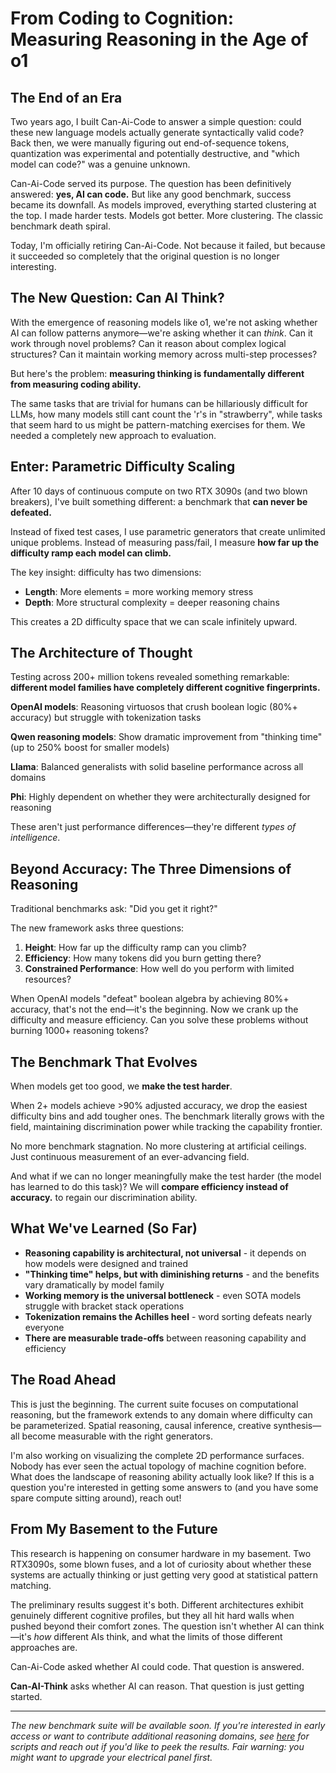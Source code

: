 # From Coding to Cognition: Measuring Reasoning in the Age of o1

## The End of an Era

Two years ago, I built Can-Ai-Code to answer a simple question: could these new language models actually generate syntactically valid code? Back then, we were manually figuring out end-of-sequence tokens, quantization was experimental and potentially destructive, and "which model can code?" was a genuine unknown.

Can-Ai-Code served its purpose. The question has been definitively answered: **yes, AI can code.** But like any good benchmark, success became its downfall. As models improved, everything started clustering at the top. I made harder tests. Models got better. More clustering. The classic benchmark death spiral.

Today, I'm officially retiring Can-Ai-Code. Not because it failed, but because it succeeded so completely that the original question is no longer interesting.

## The New Question: Can AI Think?

With the emergence of reasoning models like o1, we're not asking whether AI can follow patterns anymore—we're asking whether it can *think*. Can it work through novel problems? Can it reason about complex logical structures? Can it maintain working memory across multi-step processes?

But here's the problem: **measuring thinking is fundamentally different from measuring coding ability.**

The same tasks that are trivial for humans can be hillariously difficult for LLMs, how many models still cant count the 'r's in "strawberry", while tasks that seem hard to us might be pattern-matching exercises for them. We needed a completely new approach to evaluation.

## Enter: Parametric Difficulty Scaling

After 10 days of continuous compute on two RTX 3090s (and two blown breakers), I've built something different: a benchmark that **can never be defeated.**

Instead of fixed test cases, I use parametric generators that create unlimited unique problems. Instead of measuring pass/fail, I measure **how far up the difficulty ramp each model can climb.**

The key insight: difficulty has two dimensions:
- **Length**: More elements = more working memory stress  
- **Depth**: More structural complexity = deeper reasoning chains

This creates a 2D difficulty space that we can scale infinitely upward.

## The Architecture of Thought

Testing across 200+ million tokens revealed something remarkable: **different model families have completely different cognitive fingerprints.**

**OpenAI models**: Reasoning virtuosos that crush boolean logic (80%+ accuracy) but struggle with tokenization tasks

**Qwen reasoning models**: Show dramatic improvement from "thinking time" (up to 250% boost for smaller models) 

**Llama**: Balanced generalists with solid baseline performance across all domains

**Phi**: Highly dependent on whether they were architecturally designed for reasoning

These aren't just performance differences—they're different *types of intelligence*.

## Beyond Accuracy: The Three Dimensions of Reasoning

Traditional benchmarks ask: "Did you get it right?"

The new framework asks three questions:

1. **Height**: How far up the difficulty ramp can you climb?
2. **Efficiency**: How many tokens did you burn getting there?  
3. **Constrained Performance**: How well do you perform with limited resources?

When OpenAI models "defeat" boolean algebra by achieving 80%+ accuracy, that's not the end—it's the beginning. Now we crank up the difficulty and measure efficiency. Can you solve these problems without burning 1000+ reasoning tokens?

## The Benchmark That Evolves

When models get too good, we **make the test harder**.

When 2+ models achieve >90% adjusted accuracy, we drop the easiest difficulty bins and add tougher ones. The benchmark literally grows with the field, maintaining discrimination power while tracking the capability frontier.

No more benchmark stagnation. No more clustering at artificial ceilings. Just continuous measurement of an ever-advancing field.

And what if we can no longer meaningfully make the test harder (the model has learned to do this task)? We will **compare efficiency instead of accuracy.** to regain our discrimination ability.

## What We've Learned (So Far)

- **Reasoning capability is architectural, not universal** - it depends on how models were designed and trained
- **"Thinking time" helps, but with diminishing returns** - and the benefits vary dramatically by model family  
- **Working memory is the universal bottleneck** - even SOTA models struggle with bracket stack operations
- **Tokenization remains the Achilles heel** - word sorting defeats nearly everyone
- **There are measurable trade-offs** between reasoning capability and efficiency

## The Road Ahead

This is just the beginning. The current suite focuses on computational reasoning, but the framework extends to any domain where difficulty can be parameterized. Spatial reasoning, causal inference, creative synthesis—all become measurable with the right generators.

I'm also working on visualizing the complete 2D performance surfaces. Nobody has ever seen the actual topology of machine cognition before. What does the landscape of reasoning ability actually look like?  If this is a question you're interested in getting some answers to (and you have some spare compute sitting around), reach out!

## From My Basement to the Future

This research is happening on consumer hardware in my basement. Two RTX3090s, some blown fuses, and a lot of curiosity about whether these systems are actually thinking or just getting very good at statistical pattern matching.

The preliminary results suggest it's both. Different architectures exhibit genuinely different cognitive profiles, but they all hit hard walls when pushed beyond their comfort zones. The question isn't whether AI can think—it's *how* different AIs think, and what the limits of those different approaches are.

Can-Ai-Code asked whether AI could code. That question is answered.

**Can-AI-Think** asks whether AI can reason. That question is just getting started.

---

*The new benchmark suite will be available soon. If you're interested in early access or want to contribute additional reasoning domains, see [here](https://github.com/the-crypt-keeper/ChatBench) for scripts and reach out if you'd like to peek the results. Fair warning: you might want to upgrade your electrical panel first.*